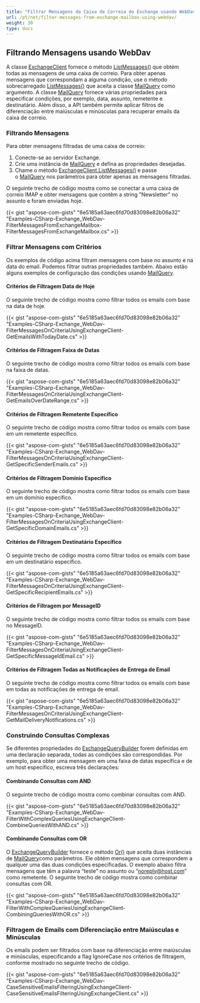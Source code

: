 ```yaml
---
title: "Filtrar Mensagens da Caixa de Correio do Exchange usando WebDav"
url: /pt/net/filter-messages-from-exchange-mailbox-using-webdav/
weight: 30
type: docs
---
```


## **Filtrando Mensagens usando WebDav**
A classe [ExchangeClient](https://apireference.aspose.com/email/net/aspose.email.clients.exchange.dav/exchangeclient) fornece o método [ListMessages()](https://apireference.aspose.com/email/net/aspose.email.clients.exchange.dav/exchangeclient/methods/listmessages/index) que obtém todas as mensagens de uma caixa de correio. Para obter apenas mensagens que correspondam a alguma condição, use o método sobrecarregado [ListMessages()](https://apireference.aspose.com/email/net/aspose.email.clients.exchange.dav.exchangeclient/listmessages/methods/2) que aceita a classe [MailQuery](https://apireference.aspose.com/email/net/aspose.email.tools.search/mailquery) como argumento. A classe [MailQuery](https://apireference.aspose.com/email/net/aspose.email.tools.search/mailquery) fornece várias propriedades para especificar condições, por exemplo, data, assunto, remetente e destinatário. Além disso, a API também permite aplicar filtros de diferenciação entre maiúsculas e minúsculas para recuperar emails da caixa de correio.
### **Filtrando Mensagens**
Para obter mensagens filtradas de uma caixa de correio:

1. Conecte-se ao servidor Exchange.
1. Crie uma instância de [MailQuery](https://apireference.aspose.com/email/net/aspose.email.tools.search/mailquery) e defina as propriedades desejadas.
1. Chame o método [ExchangeClient.ListMessages()](https://apireference.aspose.com/email/net/aspose.email.clients.exchange.dav.exchangeclient/listmessages/methods/2) e passe o [MailQuery](https://apireference.aspose.com/email/net/aspose.email.tools.search/mailquery) nos parâmetros para obter apenas as mensagens filtradas.

O seguinte trecho de código mostra como se conectar a uma caixa de correio IMAP e obter mensagens que contêm a string "Newsletter" no assunto e foram enviadas hoje.

{{< gist "aspose-com-gists" "6e5185a63aec6fd70d83098e82b06a32" "Examples-CSharp-Exchange_WebDav-FilterMessagesFromExchangeMailbox-FilterMessagesFromExchangeMailbox.cs" >}}
### **Filtrar Mensagens com Critérios**
Os exemplos de código acima filtram mensagens com base no assunto e na data do email. Podemos filtrar outras propriedades também. Abaixo estão alguns exemplos de configuração das condições usando [MailQuery](https://apireference.aspose.com/email/net/aspose.email.tools.search/mailquery).
#### **Critérios de Filtragem Data de Hoje**
O seguinte trecho de código mostra como filtrar todos os emails com base na data de hoje.

{{< gist "aspose-com-gists" "6e5185a63aec6fd70d83098e82b06a32" "Examples-CSharp-Exchange_WebDav-FilterMessagesOnCriteriaUsingExchangeClient-GetEmailsWithTodayDate.cs" >}}
#### **Critérios de Filtragem Faixa de Datas**
O seguinte trecho de código mostra como filtrar todos os emails com base na faixa de datas.

{{< gist "aspose-com-gists" "6e5185a63aec6fd70d83098e82b06a32" "Examples-CSharp-Exchange_WebDav-FilterMessagesOnCriteriaUsingExchangeClient-GetEmailsOverDateRange.cs" >}}
#### **Critérios de Filtragem Remetente Específico**
O seguinte trecho de código mostra como filtrar todos os emails com base em um remetente específico.

{{< gist "aspose-com-gists" "6e5185a63aec6fd70d83098e82b06a32" "Examples-CSharp-Exchange_WebDav-FilterMessagesOnCriteriaUsingExchangeClient-GetSpecificSenderEmails.cs" >}}
#### **Critérios de Filtragem Domínio Específico**
O seguinte trecho de código mostra como filtrar todos os emails com base em um domínio específico.

{{< gist "aspose-com-gists" "6e5185a63aec6fd70d83098e82b06a32" "Examples-CSharp-Exchange_WebDav-FilterMessagesOnCriteriaUsingExchangeClient-GetSpecificDomainEmails.cs" >}}
#### **Critérios de Filtragem Destinatário Específico**
O seguinte trecho de código mostra como filtrar todos os emails com base em um destinatário específico.

{{< gist "aspose-com-gists" "6e5185a63aec6fd70d83098e82b06a32" "Examples-CSharp-Exchange_WebDav-FilterMessagesOnCriteriaUsingExchangeClient-GetSpecificRecipientEmails.cs" >}}
#### **Critérios de Filtragem por MessageID**
O seguinte trecho de código mostra como filtrar todos os emails com base no MessageID.

{{< gist "aspose-com-gists" "6e5185a63aec6fd70d83098e82b06a32" "Examples-CSharp-Exchange_WebDav-FilterMessagesOnCriteriaUsingExchangeClient-GetSpecificMessageIdEmail.cs" >}}
#### **Critérios de Filtragem Todas as Notificações de Entrega de Email**
O seguinte trecho de código mostra como filtrar todos os emails com base em todas as notificações de entrega de email.

{{< gist "aspose-com-gists" "6e5185a63aec6fd70d83098e82b06a32" "Examples-CSharp-Exchange_WebDav-FilterMessagesOnCriteriaUsingExchangeClient-GetMailDeliveryNotifications.cs" >}}
### **Construindo Consultas Complexas**
Se diferentes propriedades do [ExchangeQueryBuilder](https://apireference.aspose.com/email/net/aspose.email.clients.exchange/exchangequerybuilder) forem definidas em uma declaração separada, todas as condições são correspondidas. Por exemplo, para obter uma mensagem em uma faixa de datas específica e de um host específico, escreva três declarações:
#### **Combinando Consultas com AND**
O seguinte trecho de código mostra como combinar consultas com AND.

{{< gist "aspose-com-gists" "6e5185a63aec6fd70d83098e82b06a32" "Examples-CSharp-Exchange_WebDav-FilterWithComplexQueriesUsingExchangeClient-CombineQueriesWithAND.cs" >}}

#### **Combinando Consultas com OR**
O [ExchangeQueryBuilder](https://apireference.aspose.com/email/net/aspose.email.clients.exchange/exchangequerybuilder) fornece o método [Or()](https://apireference.aspose.com/email/net/aspose.email.tools.search/mailquerybuilder/methods/or) que aceita duas instâncias de [MailQuery](https://apireference.aspose.com/email/net/aspose.email.tools.search/mailquery)como parâmetros. Ele obtém mensagens que correspondem a qualquer uma das duas condições especificadas. O exemplo abaixo filtra mensagens que têm a palavra “teste” no assunto ou “noreply@host.com” como remetente. O seguinte trecho de código mostra como combinar consultas com OR.

{{< gist "aspose-com-gists" "6e5185a63aec6fd70d83098e82b06a32" "Examples-CSharp-Exchange_WebDav-FilterWithComplexQueriesUsingExchangeClient-CombiningQueriesWithOR.cs" >}}
### **Filtragem de Emails com Diferenciação entre Maiúsculas e Minúsculas**
Os emails podem ser filtrados com base na diferenciação entre maiúsculas e minúsculas, especificando a flag IgnoreCase nos critérios de filtragem, conforme mostrado no seguinte trecho de código.

{{< gist "aspose-com-gists" "6e5185a63aec6fd70d83098e82b06a32" "Examples-CSharp-Exchange_WebDav-CaseSensitiveEmailsFilteringUsingExchangeClient-CaseSensitiveEmailsFilteringUsingExchangeClient.cs" >}}